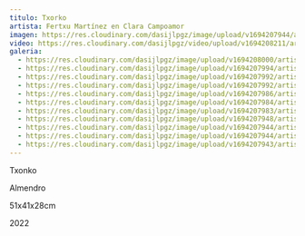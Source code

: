 ```yaml
---
titulo: Txorko
artista: Fertxu Martínez en Clara Campoamor
imagen: https://res.cloudinary.com/dasijlpgz/image/upload/v1694207944/artistas/Fertxu%20Mart%C3%ADnez/Txonko/P1060289.jpg
video: https://res.cloudinary.com/dasijlpgz/video/upload/v1694208211/artistas/Fertxu%20Mart%C3%ADnez/Txonko/Sin_t%C3%ADtulo-1.mp4
galeria:
  - https://res.cloudinary.com/dasijlpgz/image/upload/v1694208000/artistas/Fertxu%20Mart%C3%ADnez/Txonko/P1060302.jpg
  - https://res.cloudinary.com/dasijlpgz/image/upload/v1694207994/artistas/Fertxu%20Mart%C3%ADnez/Txonko/P1060301.jpg
  - https://res.cloudinary.com/dasijlpgz/image/upload/v1694207992/artistas/Fertxu%20Mart%C3%ADnez/Txonko/P1060298.jpg
  - https://res.cloudinary.com/dasijlpgz/image/upload/v1694207992/artistas/Fertxu%20Mart%C3%ADnez/Txonko/P1060297.jpg
  - https://res.cloudinary.com/dasijlpgz/image/upload/v1694207986/artistas/Fertxu%20Mart%C3%ADnez/Txonko/P1060296.jpg
  - https://res.cloudinary.com/dasijlpgz/image/upload/v1694207984/artistas/Fertxu%20Mart%C3%ADnez/Txonko/P1060295.jpg
  - https://res.cloudinary.com/dasijlpgz/image/upload/v1694207983/artistas/Fertxu%20Mart%C3%ADnez/Txonko/P1060293.jpg
  - https://res.cloudinary.com/dasijlpgz/image/upload/v1694207948/artistas/Fertxu%20Mart%C3%ADnez/Txonko/P1060292.jpg
  - https://res.cloudinary.com/dasijlpgz/image/upload/v1694207944/artistas/Fertxu%20Mart%C3%ADnez/Txonko/P1060291.jpg
  - https://res.cloudinary.com/dasijlpgz/image/upload/v1694207944/artistas/Fertxu%20Mart%C3%ADnez/Txonko/P1060289.jpg
  - https://res.cloudinary.com/dasijlpgz/image/upload/v1694207943/artistas/Fertxu%20Mart%C3%ADnez/Txonko/P1060287.jpg
---
```

T﻿xonko

A﻿lmendro

5﻿1x41x28cm

2﻿022